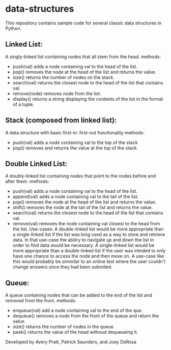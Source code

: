 # data-structures

This repository contains sample code for several classic data structures in Python.

## Linked List:
A singly-linked list containing nodes that all stem from the head.
methods:
- push(val)
    adds a node containing val to the head of the list.
- pop()
    removes the node at the head of the list and returns the value.
- size()
    returns the number of nodes on the stack.
- search(val)
    returns the closest node to the head of the list that contains val.
- remove(node)
    removes node from the list.
- display()
    returns a string displaying the contents of the list in the format of a tuple.

## Stack (composed from linked list):
A data structure with basic first-in: first-out functionality
methods:
- push(val)
    adds a node containing val to the top of the stack
- pop()
    removes and returns the value at the top of the stack

## Double Linked List:
A doubly-linked list containing nodes that point to the nodes before and after them.
methods:
- push(val)
    adds a node containing val to the head of the list.
- append(val)
    adds a node containing val to the tail of the list.
- pop()
    removes the node at the head of the list and returns the value.
- shift()
    removes the node at the tail of the list and returns the value.
- search(val)
    returns the closest node to the head of the list that contains val.
- remove(val)
    removes the node containing val closest to the head from the list.
Use-cases:
        A double-linked list would be more appropriate than a single-linked list if the list was bing used
    as a way to store and retrieve data. In that use-case the abiliry to navigate up and down the list in order to find data would be necessary. A single-linked list would be more appropriate than a double-linked list if the user was intnded to only have one chance to access the node and then move on. A use-case like this would probably be simmilar to an online test where the user couldn't change answers once they had been submited.

## Queue:
A queue containing nodes that can be added to the end of the list and removed from the front.
methods:
- enqueue(val)
    add a node containing val to the end of the que.
- dequeue()
    removes a node from the front of the queue and return the value.
- size()
    returns the number of nodes in the queue.
- peek()
    returns the value of the head withoud dequeueing it.

Developed by Avery Pratt, Patrick Saunders, and Joey DeRosa
